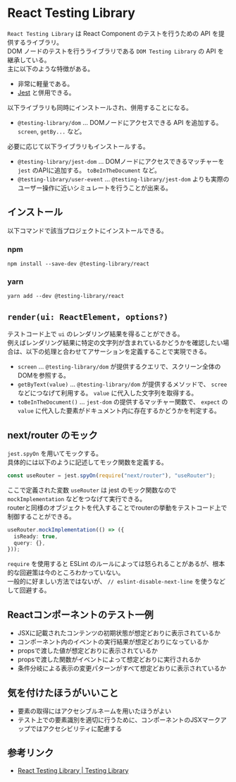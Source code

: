 # React Testing Library

`React Testing Library` は React Component のテストを行うための API を提供するライブラリ。  
DOM ノードのテストを行うライブラリである `DOM Testing Library` の API を継承している。  
主に以下のような特徴がある。

- 非常に軽量である。
- [Jest](https://jestjs.io/ja/) と併用できる。

以下ライブラリも同時にインストールされ、併用することになる。

- `@testing-library/dom` ... DOMノードにアクセスできる API を追加する。 `screen`, `getBy...` など。

必要に応じて以下ライブラリもインストールする。

- `@testing-library/jest-dom` ... DOMノードにアクセスできるマッチャーを `jest` のAPIに追加する。 `toBeInTheDocument` など。
- `@testing-library/user-event` ... `@testing-library/jest-dom` よりも実際のユーザー操作に近いシミュレートを行うことが出来る。

## インストール

以下コマンドで該当プロジェクトにインストールできる。

### npm

```shell
npm install --save-dev @testing-library/react
```

### yarn

```shell
yarn add --dev @testing-library/react
```

## `render(ui: ReactElement, options?)`

テストコード上で `ui` のレンダリング結果を得ることができる。  
例えばレンダリング結果に特定の文字列が含まれているかどうかを確認したい場合は、以下の処理と合わせてアサーションを定義することで実現できる。

- `screen` ... `@testing-library/dom` が提供するクエリで、スクリーン全体のDOMを参照する。
- `getByText(value)` ... `@testing-library/dom` が提供するメソッドで、 `scree` などにつなげて利用する。 `value` に代入した文字列を取得する。
- `toBeInTheDocument()` ... `jest-dom` の提供するマッチャー関数で、 `expect` の `value` に代入した要素がドキュメント内に存在するかどうかを判定する。

## next/router のモック

`jest.spyOn` を用いてモックする。  
具体的には以下のように記述してモック関数を定義する。

```TypeScript
const useRouter = jest.spyOn(require("next/router"), "useRouter");
```

ここで定義された変数 `useRouter` は jest のモック関数なので `mockImplementation` などをつなげて実行できる。  
routerと同様のオブジェクトを代入することでrouterの挙動をテストコード上で制御することができる。

```TypeScript
useRouter.mockImplementation(() => ({
  isReady: true,
  query: {},
}));
```

`require` を使用すると ESLint のルールによっては怒られることがあるが、根本的な回避策は今のところわかっていない。  
一般的に好ましい方法ではないが、 `// eslint-disable-next-line` を使うなどして回避する。

## Reactコンポーネントのテスト一例

- JSXに記載されたコンテンツの初期状態が想定どおりに表示されているか
- コンポーネント内のイベントの実行結果が想定どおりになっているか
- propsで渡した値が想定どおりに表示されているか
- propsで渡した関数がイベントによって想定どおりに実行されるか
- 条件分岐による表示の変更パターンがすべて想定どおりに表示されているか

## 気を付けたほうがいいこと

- 要素の取得にはアクセシブルネームを用いたほうがよい
- テスト上での要素識別を適切に行うために、コンポーネントのJSXマークアップではアクセシビリティに配慮する

## 参考リンク

- [React Testing Library | Testing Library](https://testing-library.com/docs/react-testing-library/intro/)
